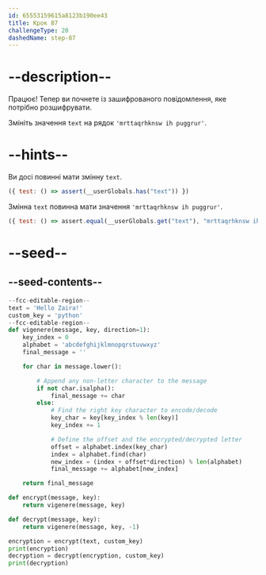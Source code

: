```yaml
---
id: 65553159615a8123b190ee43
title: Крок 87
challengeType: 20
dashedName: step-87
---
```


# --description--

Працює! Тепер ви почнете із зашифрованого повідомлення, яке потрібно розшифрувати.

Змініть значення `text` на рядок `'mrttaqrhknsw ih puggrur'`.

# --hints--

Ви досі повинні мати змінну `text`.

```js
({ test: () => assert(__userGlobals.has("text")) })
```

Змінна `text` повинна мати значення `'mrttaqrhknsw ih puggrur'`.

```js
({ test: () => assert.equal(__userGlobals.get("text"), "mrttaqrhknsw ih puggrur") })
```

# --seed--

## --seed-contents--

```py
--fcc-editable-region--
text = 'Hello Zaira!'
custom_key = 'python'
--fcc-editable-region--
def vigenere(message, key, direction=1):
    key_index = 0
    alphabet = 'abcdefghijklmnopqrstuvwxyz'
    final_message = ''

    for char in message.lower():

        # Append any non-letter character to the message
        if not char.isalpha():
            final_message += char
        else:        
            # Find the right key character to encode/decode
            key_char = key[key_index % len(key)]
            key_index += 1

            # Define the offset and the encrypted/decrypted letter
            offset = alphabet.index(key_char)
            index = alphabet.find(char)
            new_index = (index + offset*direction) % len(alphabet)
            final_message += alphabet[new_index]

    return final_message

def encrypt(message, key):
    return vigenere(message, key)

def decrypt(message, key):
    return vigenere(message, key, -1)

encryption = encrypt(text, custom_key)
print(encryption)
decryption = decrypt(encryption, custom_key)
print(decryption)
```
